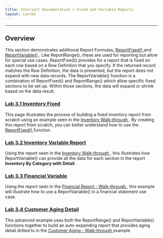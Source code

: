 ```yaml
---
title: Interject Documentation > Fixed and Variable Reports
layout: custom
---
```

* * *

##  **Overview**

This section demonstrates additional Report Formulas, [ ReportFixed() ](wIndex\ReportFixed_61702203.html) and [ ReportVariable() ](wIndex\ReportVariable_61702201.html) . Like ReportRange(), these are used for reporting but allow for special use cases. ReportFixed() provides for a report that is fixed on each row based on a Row Definition that you specify. If the returned record matches the Row Definition, the data is presented, but the report does not expand with new data records. The ReportVariable() function is a combination of ReportFixed() and ReportRange() which allow specific fixed sections to be set up. Within those sections, the data will expand or shrink based on the data result. 

###  [ Lab 3.1 Inventory Fixed ](/wGetStarted/L3.1-Inventory-Fixed_128429456.html)

This page illustrates the process of building a fixed inventory report from scratch using an example seen in the  [ Inventory Walk-through ](/wAbout/Inventory-Reports_128091499.html) . By creating this report from scratch, you can better understand how to use the [ ReportFixed() ](wIndex\ReportFixed_61702203.html) function. 

###  [ Lab 3.2 Inventory Variable Report ](/wGetStarted/L3.2-Inventory-Variable-Report_127872532.html)

Using the report seen in the [ Inventory Walk-through ](wAbout\Inventory-Reports_128091499.html) , this illustrates how ReportVariable() can provide all the data for each section in the report **Inventory By Category with Detail** . 

###  [ Lab 3.3 Financial Variable ](/wGetStarted/L3.3-Financial-Variable_128421724.html)

Using the report seen in the [ Financial Report - Walk-through ](/wAbout/Financial-Report_128091561.html) , this example will illustrate how to use a ReportVariable() in a financial statement use case. 

###  [ Lab 3.4 Customer Aging Detail ](/wGetStarted/L3.4-Customer-Aging-Detail_128429387.html)

This advanced example uses both the ReportRange() and ReportVariable() functions together to build an auto-expanding report that provides aging detail drilled to in the [ Customer Aging - Walk-through ](/wAbout/Customer-Aging_128091294.html) example. 
